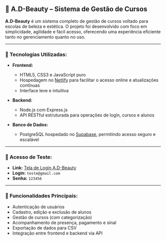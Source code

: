 ## 💄 A.D-Beauty – Sistema de Gestão de Cursos

**A.D-Beauty** é um sistema completo de gestão de cursos voltado para escolas de beleza e estética. O projeto foi desenvolvido com foco em simplicidade, agilidade e fácil acesso, oferecendo uma experiência eficiente tanto no gerenciamento quanto no uso.

---

### 🔧 Tecnologias Utilizadas:

- **Frontend:**
  - HTML5, CSS3 e JavaScript puro
  - Hospedagem no [Netlify](https://www.netlify.com/) para facilitar o acesso online e atualizações contínuas  
  - Interface leve e intuitiva

- **Backend:**
  - Node.js com Express.js
  - API RESTful estruturada para operações de login, cursos e alunos

- **Banco de Dados:**
  - PostgreSQL hospedado no [Supabase](https://supabase.com/), permitindo acesso seguro e escalável

---

### 🔐 Acesso de Teste:
- **Link:** [Tela de Login A.D-Beauty](https://ad-beauty.netlify.app/login/login.html)  
- **Login:** `teste@gmail.com`  
- **Senha:** `123456`

---

### 📌 Funcionalidades Principais:
- Autenticação de usuários
- Cadastro, edição e exclusão de alunos
- Gestão de cursos (com categorização)
- Acompanhamento de presença, pagamento e sinal
- Exportação de dados para CSV
- Integração entre frontend e backend via API
